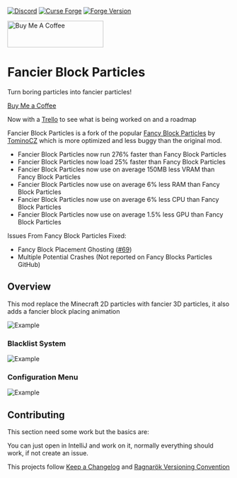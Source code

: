 [![Discord](https://img.shields.io/discord/807316234436608020?color=586AEA&style=for-the-badge&label=Discord&logo=discord)](https://discord.gg/hKpUYx7VwS)
[![Curse Forge](https://cf.way2muchnoise.eu/title/666575_Get_%20.svg?badge_style=for_the_badge)](https://www.curseforge.com/minecraft/mc-mods/fbp)
[![Forge Version](https://img.shields.io/badge/Minecraft%20Forge-14.23.5.2847-yellow.svg?style=for-the-badge)](http://files.minecraftforge.net/maven/net/minecraftforge/forge/index_1.12.2.html)

<a href="https://www.buymeacoffee.com/desoroxxx" target="_blank"><img src="https://cdn.buymeacoffee.com/buttons/v2/arial-red.png" alt="Buy Me A Coffee" style="height: 60px !important;width: 217px !important;" ></a>

# Fancier Block Particles

Turn boring particles into fancier particles!

[Buy Me a Coffee]

Now with a [Trello] to see what is being worked on and a roadmap

Fancier Block Particles is a fork of the popular [Fancy Block Particles] by [TominoCZ] which is more optimized and less buggy than the original mod.

- Fancier Block Particles now run 276% faster than Fancy Block Particles
- Fancier Block Particles now load 25% faster than Fancy Block Particles
- Fancier Block Particles now use on average 150MB less VRAM than Fancy Block Particles
- Fancier Block Particles now use on average 6% less RAM than Fancy Block Particles
- Fancier Block Particles now use on average 6% less CPU than Fancy Block Particles
- Fancier Block Particles now use on average 1.5% less GPU than Fancy Block Particles

Issues From Fancy Block Particles Fixed:

- Fancy Block Placement Ghosting ([#69])
- Multiple Potential Crashes (Not reported on Fancy Blocks Particles GitHub)

## Overview

This mod replace the Minecraft 2D particles with fancier 3D particles, it also adds a fancier block placing animation

![Example](https://i.imgur.com/ZfiAoir.gif)
### Blacklist System
![Example](https://user-images.githubusercontent.com/82710983/188453568-3068e778-d902-4642-ab09-93c1aba2b02d.gif)
### Configuration Menu
![Example](https://user-images.githubusercontent.com/82710983/188453582-29bca653-6942-4f33-a670-ce89fbe42942.gif)

## Contributing

This section need some work but the basics are:

You can just open in IntelliJ and work on it, normally everything should work, if not create an issue.

This projects follow [Keep a Changelog] and [Ragnarök Versioning Convention]

[Buy Me a Coffee]: https://www.buymeacoffee.com/desoroxxx
[Trello]: https://trello.com/b/nlEU4rO2
[TominoCZ]: [https://www.curseforge.com/members/morphoxl/projects](https://github.com/TominoCZ)
[Fancy Block Particles]: https://www.curseforge.com/minecraft/mc-mods/fancy-block-particles
[#69]: https://github.com/TominoCZ/FancyBlockParticles/issues/69
[Conventional Commits]: https://www.conventionalcommits.org/en/v1.0.0/
[Keep a Changelog]: https://keepachangelog.com/en/1.0.0/
[Ragnarök Versioning Convention]: https://gist.github.com/JustDesoroxxx/5d4a45785ce19a6653ba99f72325c703
